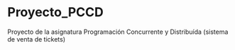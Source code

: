 ﻿# Proyecto_PCCD
Proyecto de la asignatura Programación Concurrente y Distribuída (sistema de venta de tickets)
